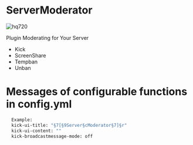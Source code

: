 # ServerModerator
![hq720](https://user-images.githubusercontent.com/90571935/146969485-22d96068-5846-4b7b-900a-7141be322939.png)

Plugin Moderating for Your Server

* Kick
* ScreenShare
* Tempban
* Unban

# Messages of configurable functions in config.yml
```bash
  Example:
  kick-ui-title: "§7[§9Server§cModerator§7]§r"
  kick-ui-content: ""
  kick-broadcastmessage-mode: off
```
